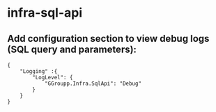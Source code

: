 # infra-sql-api

## Add configuration section to view debug logs (SQL query and parameters):
```
{
    "Logging" :{
        "LogLevel": {
            "GGroupp.Infra.SqlApi": "Debug"
        }
    }
}
```
